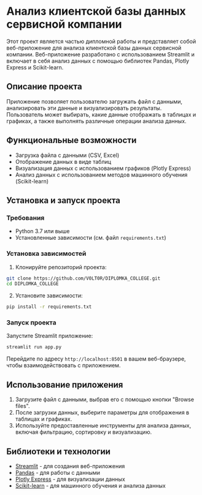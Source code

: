 # Анализ клиентской базы данных сервисной компании

Этот проект является частью дипломной работы и представляет собой веб-приложение для анализа клиентской базы данных сервисной компании. Веб-приложение разработано с использованием Streamlit и включает в себя анализ данных с помощью библиотек Pandas, Plotly Express и Scikit-learn.

## Описание проекта

Приложение позволяет пользователю загружать файл с данными, анализировать эти данные и визуализировать результаты. Пользователь может выбирать, какие данные отображать в таблицах и графиках, а также выполнять различные операции анализа данных.

## Функциональные возможности

- Загрузка файла с данными (CSV, Excel)
- Отображение данных в виде таблиц
- Визуализация данных с использованием графиков (Plotly Express)
- Анализ данных с использованием методов машинного обучения (Scikit-learn)

## Установка и запуск проекта

### Требования

- Python 3.7 или выше
- Установленные зависимости (см. файл `requirements.txt`)

### Установка зависимостей

1. Клонируйте репозиторий проекта:

```bash
git clone https://github.com/V0LT0R/DIPLOMKA_COLLEGE.git
cd DIPLOMKA_COLLEGE
```

2. Установите зависимости:

```bash
pip install -r requirements.txt
```

### Запуск проекта

Запустите Streamlit приложение:

```bash
streamlit run app.py
```

Перейдите по адресу `http://localhost:8501` в вашем веб-браузере, чтобы взаимодействовать с приложением.

## Использование приложения

1. Загрузите файл с данными, выбрав его с помощью кнопки "Browse files".
2. После загрузки данных, выберите параметры для отображения в таблицах и графиках.
3. Используйте предоставленные инструменты для анализа данных, включая фильтрацию, сортировку и визуализацию.


## Библиотеки и технологии

- [Streamlit](https://streamlit.io/) - для создания веб-приложения
- [Pandas](https://pandas.pydata.org/) - для работы с данными
- [Plotly Express](https://plotly.com/python/plotly-express/) - для визуализации данных
- [Scikit-learn](https://scikit-learn.org/stable/) - для машинного обучения и анализа данных

